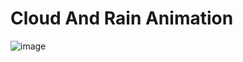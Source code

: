 # Cloud And Rain Animation

![image](https://user-images.githubusercontent.com/72864817/170961576-1833a154-455c-45ee-84f4-02fe929fe54f.png)